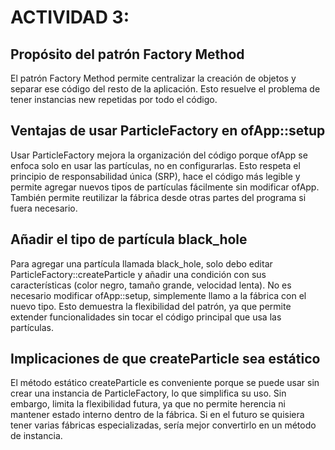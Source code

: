 # ACTIVIDAD 3: 

## Propósito del patrón Factory Method
El patrón Factory Method permite centralizar la creación de objetos y separar ese código del resto de la aplicación. Esto resuelve el problema de tener instancias new repetidas por todo el código. 

## Ventajas de usar ParticleFactory en ofApp::setup
Usar ParticleFactory mejora la organización del código porque ofApp se enfoca solo en usar las partículas, no en configurarlas. Esto respeta el principio de responsabilidad única (SRP), hace el código más legible y permite agregar nuevos tipos de partículas fácilmente sin modificar ofApp. También permite reutilizar la fábrica desde otras partes del programa si fuera necesario.

## Añadir el tipo de partícula black_hole
Para agregar una partícula llamada black_hole, solo debo editar ParticleFactory::createParticle y añadir una condición con sus características (color negro, tamaño grande, velocidad lenta). No es necesario modificar ofApp::setup, simplemente llamo a la fábrica con el nuevo tipo. Esto demuestra la flexibilidad del patrón, ya que permite extender funcionalidades sin tocar el código principal que usa las partículas.

## Implicaciones de que createParticle sea estático
El método estático createParticle es conveniente porque se puede usar sin crear una instancia de ParticleFactory, lo que simplifica su uso. Sin embargo, limita la flexibilidad futura, ya que no permite herencia ni mantener estado interno dentro de la fábrica. Si en el futuro se quisiera tener varias fábricas especializadas, sería mejor convertirlo en un método de instancia.

